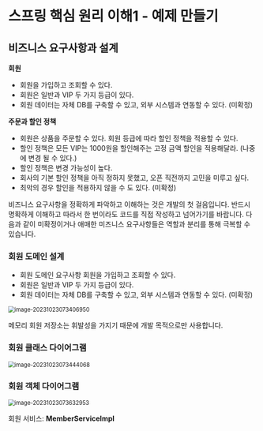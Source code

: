 # 스프링 핵심 원리 이해1 - 예제 만들기

 

## 비즈니스 요구사항과 설계

**회원** 

- 회원을 가입하고 조회할 수 있다. 
- 회원은 일반과 VIP 두 가지 등급이 있다.
- 회원 데이터는 자체 DB를 구축할 수 있고, 외부 시스템과 연동할 수 있다. (미확정) 

**주문과 할인 정책** 

- 회원은 상품을 주문할 수 있다. 회원 등급에 따라 할인 정책을 적용할 수 있다. 
- 할인 정책은 모든 VIP는 1000원을 할인해주는 고정 금액 할인을 적용해달라. (나중에 변경 될 수 있다.) 
- 할인 정책은 변경 가능성이 높다. 
- 회사의 기본 할인 정책을 아직 정하지 못했고, 오픈 직전까지 고민을 미루고 싶다. 
- 최악의 경우 할인을 적용하지 않을 수 도 있다. (미확정)

비즈니스 요구사항을 정확하게 파악하고 이해하는 것은 개발의 첫 걸음입니다. 반드시 명확하게 이해하고 따라서 한 번이라도 코드를 직접 작성하고 넘어가기를 바랍니다. 다음과 같이 미확정이거나 애매한 미즈니스 요구사항들은 역할과 분리를 통해 극복할 수 있습니다. 



### 회원 도메인 설계 

- 회원 도메인 요구사항 회원을 가입하고 조회할 수 있다. 
- 회원은 일반과 VIP 두 가지 등급이 있다. 
- 회원 데이터는 자체 DB를 구축할 수 있고, 외부 시스템과 연동할 수 있다. (미확정)

<img src="C:\Users\piay8\AppData\Roaming\Typora\typora-user-images\image-20231023073406950.png" alt="image-20231023073406950" style="zoom:80%;" />

메모리 회원 저장소는 휘발성을 가지기 때문에 개발 목적으로만 사용합니다.



### 회원 클래스 다이어그램

<img src="C:\Users\piay8\AppData\Roaming\Typora\typora-user-images\image-20231023073444068.png" alt="image-20231023073444068" style="zoom:80%;" />



### 회원 객체 다이어그램

<img src="C:\Users\piay8\AppData\Roaming\Typora\typora-user-images\image-20231023073632953.png" alt="image-20231023073632953" style="zoom:80%;" />

회원 서비스: **MemberServiceImpl**





